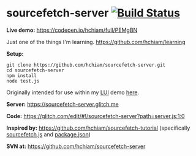 # sourcefetch-server [![Build Status](https://travis-ci.org/hchiam/sourcefetch-server.svg?branch=master)](https://travis-ci.org/hchiam/sourcefetch-server)

**Live demo:** https://codepen.io/hchiam/full/PEMgBN

Just one of the things I'm learning. https://github.com/hchiam/learning

**Setup:**

```
git clone https://github.com/hchiam/sourcefetch-server.git
cd sourcefetch-server
npm install
node test.js
```

Originally intended for use within my [LUI](https://github.com/hchiam/language-user-interface) demo [here](https://codepen.io/hchiam/full/WOLOJG).

**Server:** https://sourcefetch-server.glitch.me

**Code:** https://glitch.com/edit/#!/sourcefetch-server?path=server.js:1:0

**Inspired by:** https://github.com/hchiam/sourcefetch-tutorial (specifically [sourcefetch.js](https://github.com/hchiam/sourcefetch-tutorial/blob/master/lib/sourcefetch.js) and [package.json](https://github.com/hchiam/sourcefetch-tutorial/blob/master/package.json))

**SVN at:** https://github.com/hchiam/sourcefetch-server
